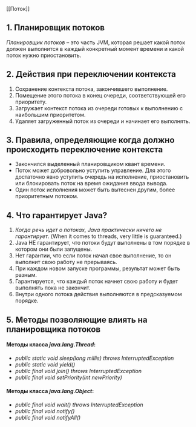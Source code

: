 [[Поток]]

## 1. Планировщик потоков

_Планировщик потоков_ – это часть JVM, которая решает какой поток должен выполнится в каждый конкретный момент времени и какой поток нужно приостановить.

## 2. Действия при переключении контекста

1. Сохранение контекста потока, закончившего выполнение.
2. Помещение этого потока в конец очереди, соответствующей его приоритету.
3. Загружает контекст потока из очереди готовых к выполнению с наибольшим приоритетом.
4. Удаляет загруженный поток из очереди и начинает его выполнять.

## 3. Правила, определяющие когда должно происходить переключение контекста

- Закончился выделенный планировщиком квант времени.
- Поток может добровольно уступить управление. Для этого достаточно явно уступить очередь на исполнение, приостановить или блокировать поток на время ожидания ввода вывода.
- Один поток исполнения может быть вытеснен другим, более приоритетным потоком.

## 4. Что гарантирует Java?

1. _Когда речь идет о потоках, Java практически ничего не гарантирует_. (When it comes to threads, very little is guaranteed.)
2. Java НЕ гарантирует, что потоки будут выполнены в том порядке в котором они были запущены.
3. Нет гарантии, что если поток начал свое выполнение, то он выполнит свою работу не прерываясь.
4. При каждом новом запуске программы, результат может быть разным.
5. Гарантируется, что каждый поток начнет свою работу и будет выполнять пока не закончит.
6. Внутри одного потока действия выполняются в предсказуемом порядке.

## 5. Методы позволяющие влиять на планировщика потоков

#### Методы класса _java.lang.Thread_:

- _public static void sleep(long millis) throws InterruptedException_
- _public static void yield()_
- _public final void join() throws InterruptedException_
- _public final void setPriority(int newPriority)_

#### Методы класса _java.lang.Object_:

- _public final void wait() throws InterruptedException_
- _public final void notify()_
- _public final void notifyAll()_